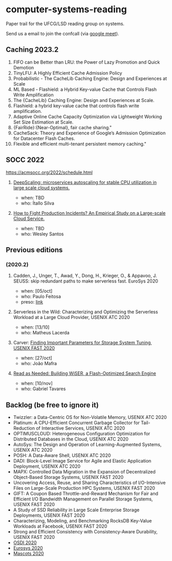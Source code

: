 # computer-systems-reading

Paper trail for the UFCG/LSD reading group on systems.

Send us a email to join the confcall (via [google meet](https://meet.google.com/vfd-deni-pbn)).

## Caching 2023.2

1. FIFO can be Better than LRU: the Power of Lazy Promotion and Quick Demotion
2. TinyLFU: A Highly Efficient Cache Admission Policy
3. Probabilistic - The CacheLib Caching Engine: Design and Experiences at Scale
4. ML Based - Flashield: a Hybrid Key-value Cache that Controls Flash Write Amplification
5. The {CacheLib} Caching Engine: Design and Experiences at Scale.
6. Flashield: a hybrid key-value cache that controls flash write amplification.
7. Adaptive Online Cache Capacity Optimization via Lightweight Working Set Size Estimation at Scale.
8. {FairRide}:{Near-Optimal}, fair cache sharing."
9. CacheSack: Theory and Experience of Google’s Admission Optimization for Datacenter Flash Caches.
10.  Flexible and efficient multi-tenant persistent memory caching." 

## SOCC 2022

https://acmsocc.org/2022/schedule.html

1. [DeepScaling: microservices autoscaling for stable CPU utilization in large scale cloud systems.](https://dl.acm.org/doi/pdf/10.1145/3542929.3563469)
    * when: TBD
    * who: Ítallo Silva

1. [How to Fight Production Incidents? An Empirical Study on a Large-scale Cloud Service.](https://dl.acm.org/doi/abs/10.1145/3542929.3563482)
    * when: TBD
    * who: Wesley Santos

## Previous editions

### (2020.2)

1. Cadden, J., Unger, T., Awad, Y., Dong, H., Krieger, O., & Appavoo, J. SEUSS: skip redundant paths to make serverless fast. EuroSys 2020
    * when: [05/oct]
    * who: Paulo Feitosa
    * preso: [link](https://docs.google.com/presentation/d/1jOMqBlnAhanPUS4p4aVZurtxKrPcRTlUp4fr8KiPmIY/edit?usp=sharing)
  
2. Serverless in the Wild: Characterizing and Optimizing the Serverless Workload at a Large Cloud Provider, USENIX ATC 2020
   * when: [13/10]
   * who: Matheus Lacerda

3. Carver: [Finding Important Parameters for Storage System Tuning, USENIX FAST 2020](https://www.usenix.org/conference/fast20/presentation/cao-zhen)
   * when: [27/oct]
   * who: João Mafra
   
4. [Read as Needed: Building WiSER, a Flash-Optimized Search Engine](https://www.usenix.org/system/files/fast20-he.pdf)
   * when: [10/nov]
   * who: Gabriel Tavares

## Backlog (be free to ignore it)

* Twizzler: a Data-Centric OS for Non-Volatile Memory, USENIX ATC 2020
* Platinum: A CPU-Efficient Concurrent Garbage Collector for Tail-Reduction of Interactive Services, USENIX ATC 2020
* OPTIMUSCLOUD: Heterogeneous Configuration Optimization for Distributed Databases in the Cloud, USENIX ATC 2020
* AutoSys: The Design and Operation of Learning-Augmented Systems, USENIX ATC 2020
* POSH: A Data-Aware Shell, USENIX ATC 2020
* DADI: Block-Level Image Service for Agile and Elastic Application Deployment, USENIX ATC 2020
* MAPX: Controlled Data Migration in the Expansion of Decentralized Object-Based Storage Systems, USENIX FAST 2020
* Uncovering Access, Reuse, and Sharing Characteristics of I/O-Intensive Files on Large-Scale Production HPC Systems, USENIX FAST 2020
* GIFT: A Coupon Based Throttle-and-Reward Mechanism for Fair and Efficient I/O Bandwidth Management on Parallel Storage Systems, USENIX FAST 2020
* A Study of SSD Reliability in Large Scale Enterprise Storage Deployments, USENIX FAST 2020
* Characterizing, Modeling, and Benchmarking RocksDB Key-Value Workloads at Facebook, USENIX FAST 2020
* Strong and Efficient Consistency with Consistency-Aware Durability, USENIX FAST 2020
* [OSDI 2020](https://www.usenix.org/conference/osdi20/technical-sessions)
* [Eurosys 2020](https://www.eurosys2020.org/program-2/accepted-papers/)
* [Mascots 2020](http://mascots.iitis.pl/?page_id=415)
